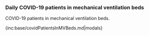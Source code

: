 ### Daily COVID-19 patients in mechanical ventilation beds

COVID-19 patients in mechanical ventilation beds.

{inc:base/covidPatientsInMVBeds.md|modals}